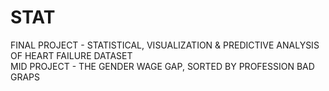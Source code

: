 # STAT
FINAL PROJECT - STATISTICAL, VISUALIZATION & PREDICTIVE ANALYSIS OF HEART FAILURE DATASET <br>
MID PROJECT - THE GENDER WAGE GAP, SORTED BY PROFESSION BAD GRAPS
